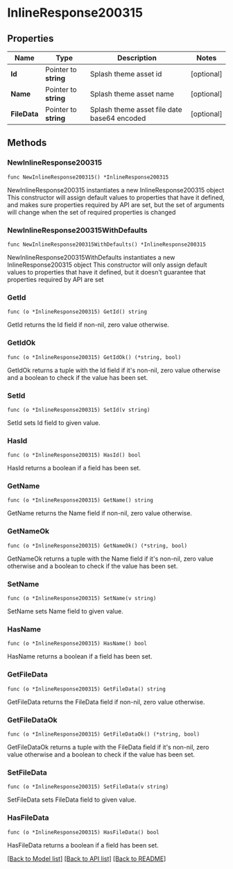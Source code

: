 # InlineResponse200315

## Properties

Name | Type | Description | Notes
------------ | ------------- | ------------- | -------------
**Id** | Pointer to **string** | Splash theme asset id | [optional] 
**Name** | Pointer to **string** | Splash theme asset name | [optional] 
**FileData** | Pointer to **string** | Splash theme asset file date base64 encoded | [optional] 

## Methods

### NewInlineResponse200315

`func NewInlineResponse200315() *InlineResponse200315`

NewInlineResponse200315 instantiates a new InlineResponse200315 object
This constructor will assign default values to properties that have it defined,
and makes sure properties required by API are set, but the set of arguments
will change when the set of required properties is changed

### NewInlineResponse200315WithDefaults

`func NewInlineResponse200315WithDefaults() *InlineResponse200315`

NewInlineResponse200315WithDefaults instantiates a new InlineResponse200315 object
This constructor will only assign default values to properties that have it defined,
but it doesn't guarantee that properties required by API are set

### GetId

`func (o *InlineResponse200315) GetId() string`

GetId returns the Id field if non-nil, zero value otherwise.

### GetIdOk

`func (o *InlineResponse200315) GetIdOk() (*string, bool)`

GetIdOk returns a tuple with the Id field if it's non-nil, zero value otherwise
and a boolean to check if the value has been set.

### SetId

`func (o *InlineResponse200315) SetId(v string)`

SetId sets Id field to given value.

### HasId

`func (o *InlineResponse200315) HasId() bool`

HasId returns a boolean if a field has been set.

### GetName

`func (o *InlineResponse200315) GetName() string`

GetName returns the Name field if non-nil, zero value otherwise.

### GetNameOk

`func (o *InlineResponse200315) GetNameOk() (*string, bool)`

GetNameOk returns a tuple with the Name field if it's non-nil, zero value otherwise
and a boolean to check if the value has been set.

### SetName

`func (o *InlineResponse200315) SetName(v string)`

SetName sets Name field to given value.

### HasName

`func (o *InlineResponse200315) HasName() bool`

HasName returns a boolean if a field has been set.

### GetFileData

`func (o *InlineResponse200315) GetFileData() string`

GetFileData returns the FileData field if non-nil, zero value otherwise.

### GetFileDataOk

`func (o *InlineResponse200315) GetFileDataOk() (*string, bool)`

GetFileDataOk returns a tuple with the FileData field if it's non-nil, zero value otherwise
and a boolean to check if the value has been set.

### SetFileData

`func (o *InlineResponse200315) SetFileData(v string)`

SetFileData sets FileData field to given value.

### HasFileData

`func (o *InlineResponse200315) HasFileData() bool`

HasFileData returns a boolean if a field has been set.


[[Back to Model list]](../README.md#documentation-for-models) [[Back to API list]](../README.md#documentation-for-api-endpoints) [[Back to README]](../README.md)


